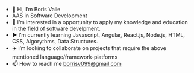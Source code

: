 - 👋 Hi, I’m Boris Valle
- AAS in Software Development
- 👀 I’m interested in a opportunity to apply my knowledge and education in the field of software develpment. 
- ▶️ I’m currently learning Javascript, Angular, React.js, Node.js, HTML, CSS, Algorythms, Data Structures. 
- ✈️ I’m looking to collaborate on projects that require the above mentioned language/framework-platforms
- 📫 How to reach me borrisv099@gmail.com

<!---
BorisVV/BorisVV is a ✨ special ✨ repository because its `README.md` (this file) appears on your GitHub profile.
You can click the Preview link to take a look at your changes.
--->
